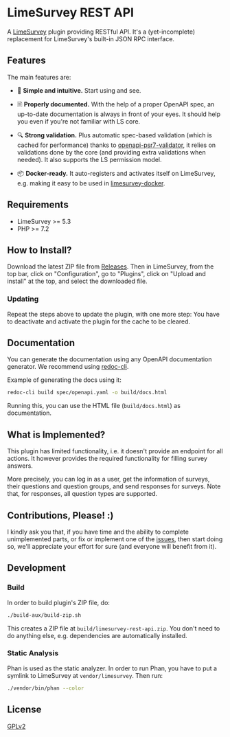 # LimeSurvey REST API

A [LimeSurvey](https://github.com/LimeSurvey/LimeSurvey) plugin providing RESTful API. It's a (yet-incomplete) replacement for LimeSurvey's built-in JSON RPC interface.

## Features

The main features are:

- 🤩 **Simple and intuitive.** Start using and see.

- 🖹 **Properly documented.** With the help of a proper OpenAPI spec, an up-to-date documentation is always in front of your eyes. It should help you even if you're not familiar with LS core.

- 🔍 **Strong validation.** Plus automatic spec-based validation (which is cached for performance) thanks to [openapi-psr7-validator](https://github.com/thephpleague/openapi-psr7-validator), it relies on validations done by the core (and providing extra validations when needed). It also supports the LS permission model.

- 📦 **Docker-ready.** It auto-registers and activates itself on LimeSurvey, e.g. making it easy to be used in [limesurvey-docker](https://github.com/adamzammit/limesurvey-docker).

## Requirements

- LimeSurvey >= 5.3
- PHP >= 7.2

## How to Install?

Download the latest ZIP file from [Releases](https://github.com/machitgarha/limesurvey-rest-api/releases). Then in LimeSurvey, from the top bar, click on "Configuration", go to "Plugins", click on "Upload and install" at the top, and select the downloaded file.

### Updating

Repeat the steps above to update the plugin, with one more step: You have to deactivate and activate the plugin for the cache to be cleared.

## Documentation

You can generate the documentation using any OpenAPI documentation generator. We recommend using [redoc-cli](https://github.com/Redocly/redoc).

Example of generating the docs using it:

```sh
redoc-cli build spec/openapi.yaml -o build/docs.html
```

Running this, you can use the HTML file (`build/docs.html`) as documentation.

## What is Implemented?

This plugin has limited functionality, i.e. it doesn't provide an endpoint for all actions. It however provides the required functionality for filling survey answers.

More precisely, you can log in as a user, get the information of surveys, their questions and question groups, and send responses for surveys. Note that, for responses, all question types are supported.

## Contributions, Please! :)

I kindly ask you that, if you have time and the ability to complete unimplemented parts, or fix or implement one of the [issues](https://github.com/machitgarha/limesurvey-rest-api/issues), then start doing so, we'll appreciate your effort for sure (and everyone will benefit from it).

## Development

### Build

In order to build plugin's ZIP file, do:

```sh
./build-aux/build-zip.sh
```

This creates a ZIP file at `build/limesurvey-rest-api.zip`. You don't need to do anything else, e.g. dependencies are automatically installed.

### Static Analysis

Phan is used as the static analyzer. In order to run Phan, you have to put a symlink to LimeSurvey at `vendor/limesurvey`. Then run:

```sh
./vendor/bin/phan --color
```

## License

[GPLv2](./LICENSE.md)
